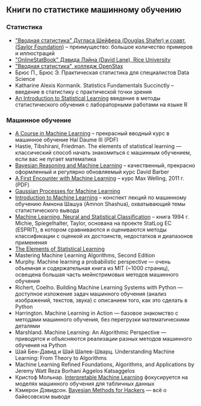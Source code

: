 ## Книги по статистике машинному обучению
### Статистика
- ["Вводная статистика" Дугласа Шейфера (Douglas Shafer) и соавт. (Saylor
Foundation)](https://open.umn.edu/opentextbooks/textbooks/introductory-statistics) – преимущество: большое количество примеров и иллюстраций
- ["OnlineStatBook" Дэвида Лэйна (David Lane), Rice University](http://onlinestatbook.com/)
- ["Вводная статистика", колледж OpenStax](https://openstax.org/details/introductory-statistics)
- Брюс П., Брюс Э. Практическая статистика для специалистов Data Science 
- Katharine Alexis Kormanik. Statistics Fundamentals Succinctly – введение в статистику с практической точки зрения
- [An Introduction to Statistical Learning](http://faculty.marshall.usc.edu/gareth-james/ISL/) введение в методы статистического обучения с лабораторными работами на языке R

### Машинное обучение
- [A Course in Machine Learning](http://ciml.info/dl/v0_9/ciml-v0_9-all.pdf) – прекрасный вводный курс в машинное обучение Hal Daume III (PDF)
- Hastie, Tibshirani, Friedman. The elements of statistical learning — классический способ начать знакомиться с машинным обучением, если вас не пугает математика
- [Bayesian Reasoning and Machine Learning](http://web4.cs.ucl.ac.uk/staff/D.Barber/pmwiki/pmwiki.php?n=Brml.HomePage) – качественный, прекрасно оформленный и регулярно обновляемый курс David Barber
- [A First Encounter with Machine Learning](https://www.ics.uci.edu/~welling/teaching/ICS273Afall11/IntroMLBook.pdf) – курс Max Welling, 2011 г. (PDF)
- [Gaussian Processes for Machine Learning](http://www.gaussianprocess.org/gpml/)
- [Introduction to Machine Learning](https://arxiv.org/abs/0904.3664v1) – конспект лекций по машинному обучению Амнона Шашуа (Amnon Shashua), охватывающий темы статистического вывода
- [Machine Learning, Neural and Statistical Classification](http://www1.maths.leeds.ac.uk/~charles/statlog/) – книга 1994 г. Michie, Spiegelhalter, Taylor, основана на проекте StatLog ЕС (ESPRIT), в котором сравниваются и оцениваются методы классификации с оценкой их достоинств, недостатков и диапазонов применения
- [The Elements of Statistical Learning](https://web.archive.org/web/20131027220938/http://www-stat.stanford.edu/~tibs/ElemStatLearn//)
- Mastering Machine Learning Algorithms, Second Edition
- Murphy. Machine learning a probabilistic perspective — очень объемная и содержательная книга из MIT (~1000 страниц), освещена большая часть мейнстримовых методов машинного обучения
- Richert, Coelho. Building Machine Learning Systems with Python — доступное изложение задач машинного обучения (анализ изображений, текстов, звука) с описанием того, как это сделать в Python
- Harrington. Machine Learning in Action — базовое знакомство с методами машинного обучения, без перегрузки математическими деталями
- Marshland. Machine Learning: An Algorithmic Perspective — приводятся и объясняются реализации разных методов машинного обучения на Python
- Шай Бен-Давид и Шай Шалев-Шварц. Understanding Machine Learning: From Theory to Algorithms
- Machine Learning Refined Foundations, Algorithms, and Applications by Jeremy Watt Reza Borhani Aggelos Katsaggelos
- Кристоф Мольнар. [Interpretable Machine Learning](https://christophm.github.io/interpretable-ml-book/) фокусируется на моделях машинного обучения для табличных данных
- Кэмерон Дэвидсон. [Bayesian Methods for Hackers](https://github.com/CamDavidsonPilon/Probabilistic-Programming-and-Bayesian-Methods-for-Hackers) — всё о байесовском выводе
